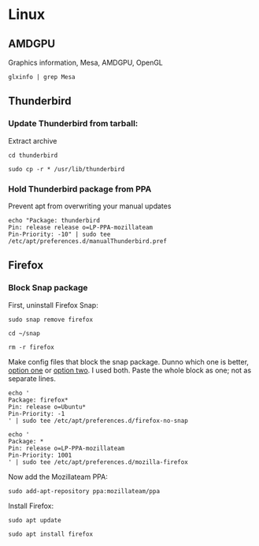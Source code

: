 # Linux

## AMDGPU

Graphics information, Mesa, AMDGPU, OpenGL

`glxinfo | grep Mesa`


## Thunderbird

### Update Thunderbird from tarball:

Extract archive

`cd thunderbird`

`sudo cp -r * /usr/lib/thunderbird`

### Hold Thunderbird package from PPA

Prevent apt from overwriting your manual updates

```
echo "Package: thunderbird
Pin: release release o=LP-PPA-mozillateam
Pin-Priority: -10" | sudo tee /etc/apt/preferences.d/manualThunderbird.pref
```



## Firefox

### Block Snap package

First, uninstall Firefox Snap:

`sudo snap remove firefox`

`cd ~/snap`

`rm -r firefox`


Make config files that block the snap package. Dunno which one is better, [option one](https://www.debugpoint.com/remove-firefox-snap-ubuntu/) or [option two](https://www.omgubuntu.co.uk/2022/04/how-to-install-firefox-deb-apt-ubuntu-22-04). I used both.
Paste the whole block as one; not as separate lines.

```
echo '
Package: firefox*
Pin: release o=Ubuntu*
Pin-Priority: -1
' | sudo tee /etc/apt/preferences.d/firefox-no-snap
```

```
echo '
Package: *
Pin: release o=LP-PPA-mozillateam
Pin-Priority: 1001
' | sudo tee /etc/apt/preferences.d/mozilla-firefox
```

Now add the Mozillateam PPA:

`sudo add-apt-repository ppa:mozillateam/ppa`

Install Firefox:

`sudo apt update`

`sudo apt install firefox`
